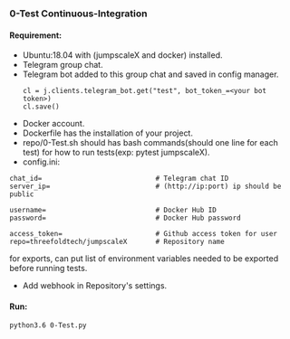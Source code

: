 ### 0-Test Continuous-Integration

#### Requirement:

- Ubuntu:18.04 with (jumpscaleX and docker) installed.
- Telegram group chat.
- Telegram bot added to this group chat and saved in config manager.
  ```
  cl = j.clients.telegram_bot.get("test", bot_token_=<your bot token>)
  cl.save()
  ```
- Docker account.
- Dockerfile has the installation of your project.
- repo/0-Test.sh should has bash commands(should one line for each test) for how to run tests(exp: pytest jumpscaleX).
- config.ini:

```
chat_id=                            # Telegram chat ID
server_ip=                          # (http://ip:port) ip should be public

username=                           # Docker Hub ID
password=                           # Docker Hub password

access_token=                       # Github access token for user
repo=threefoldtech/jumpscaleX       # Repository name
```

for exports, can put list of environment variables needed to be exported before running tests.

- Add webhook in Repository's settings.

#### Run:

```bash
python3.6 0-Test.py
```
